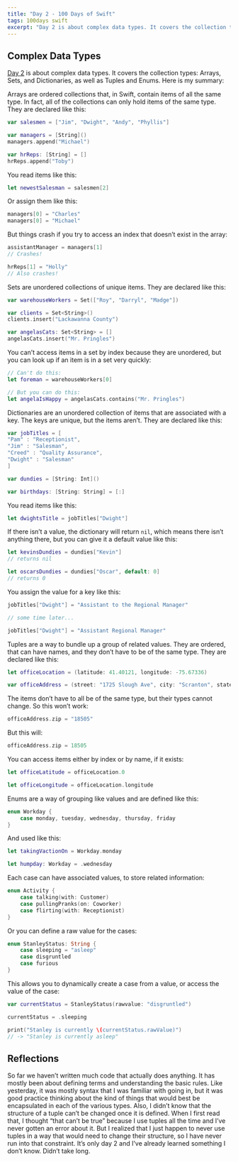 ```yaml
---
title: "Day 2 - 100 Days of Swift"
tags: 100days swift
excerpt: "Day 2 is about complex data types. It covers the collection types: Arrays, Sets, and Dictionaries, as well as Tuples and Enums."
---
```

## Complex Data Types
[Day 2](https://www.hackingwithswift.com/100/2) is about complex data types. It covers the collection types: Arrays, Sets, and Dictionaries, as well as Tuples and Enums. Here is my summary:

Arrays are ordered collections that, in Swift, contain items of all the same type. In fact, all of the collections can only hold items of the same type. They are declared like this:
```swift
var salesmen = ["Jim", "Dwight", "Andy", "Phyllis"]

var managers = [String]()
managers.append("Michael")

var hrReps: [String] = []
hrReps.append("Toby")
```

You read items like this:
```swift
let newestSalesman = salesmen[2]
```

Or assign them like this:
```swift
managers[0] = "Charles"
managers[0] = "Michael"
```

But things crash if you try to access an index that doesn’t exist in the array:
```swift
assistantManager = managers[1]
// Crashes!

hrReps[1] = "Holly"
// Also crashes!
```

Sets are unordered collections of unique items. They are declared like this:
```swift
var warehouseWorkers = Set(["Roy", "Darryl", "Madge"])

var clients = Set<String>()
clients.insert("Lackawanna County")

var angelasCats: Set<String> = []
angelasCats.insert("Mr. Pringles")

```

You can’t access items in a set by index because they are unordered, but you can look up if an item is in a set very quickly:
```swift
// Can't do this:
let foreman = warehouseWorkers[0]

// But you can do this:
let angelaIsHappy = angelasCats.contains("Mr. Pringles")
```

Dictionaries are an unordered collection of items that are associated with a key. The keys are unique, but the items aren’t. They are declared like this:
```swift
var jobTitles = [
"Pam" : "Receptionist",
"Jim" : "Salesman",
"Creed" : "Quality Assurance",
"Dwight" : "Salesman"
]

var dundies = [String: Int]()

var birthdays: [String: String] = [:]
```

You read items like this:
```swift
let dwightsTitle = jobTitles["Dwight"]
```

If there isn’t a value, the dictionary will return `nil`, which means there isn’t anything there, but you can give it a default value like this:
```swift
let kevinsDundies = dundies["Kevin"]
// returns nil

let oscarsDundies = dundies["Oscar", default: 0]
// returns 0
```

You assign the value for a key like this:
```swift
jobTitles["Dwight"] = "Assistant to the Regional Manager"

// some time later...

jobTitles["Dwight"] = "Assistant Regional Manager"
```

Tuples are a way to bundle up a group of related values. They are ordered, that can have names, and they don’t have to be of the same type. They are declared like this:
```swift
let officeLocation = (latitude: 41.40121, longitude: -75.67336)

var officeAddress = (street: "1725 Slough Ave", city: "Scranton", state: "PA", zip: 18503)
```

The items don’t have to all be of the same type, but their types cannot change. So this won’t work:
```swift
officeAddress.zip = "18505"
```

But this will:
```swift
officeAddress.zip = 18505
```

You can access items either by index or by name, if it exists:
```swift
let officeLatitude = officeLocation.0

let officeLongitude = officeLocation.longitude
```

Enums are a way of grouping like values and are defined like this:
```swift
enum Workday {
	case monday, tuesday, wednesday, thursday, friday
}
```

And used like this:
```swift
let takingVactionOn = Workday.monday

let humpday: Workday = .wednesday
```

Each case can have associated values, to store related information:
```swift
enum Activity {
	case talking(with: Customer)
	case pullingPranks(on: Coworker)
	case flirting(with: Receptionist)
}
```

Or you can define a raw value for the cases:
```swift
enum StanleyStatus: String {
	case sleeping = "asleep"
	case disgruntled
	case furious
}
```

This allows you to dynamically create a case from a value, or access the value of the case:
```swift
var currentStatus = StanleyStatus(rawvalue: "disgruntled")

currentStatus = .sleeping

print("Stanley is currently \(currentStatus.rawValue)")
// -> "Stanley is currently asleep"
```

## Reflections
So far we haven’t written much code that actually does anything. It has mostly been about defining terms and understanding the basic rules. Like yesterday, it was mostly syntax that I was familiar with going in, but it was good practice thinking about the kind of things that would best be encapsulated in each of the various types. Also, I didn’t know that the structure of a tuple can’t be changed once it is defined. When I first read that, I thought “that can’t be true” because I use tuples all the time and I’ve never gotten an error about it. But I realized that I just happen to never use tuples in a way that would need to change their structure, so I have never run into that constraint. It’s only day 2 and I’ve already learned something I don’t know. Didn’t take long.
